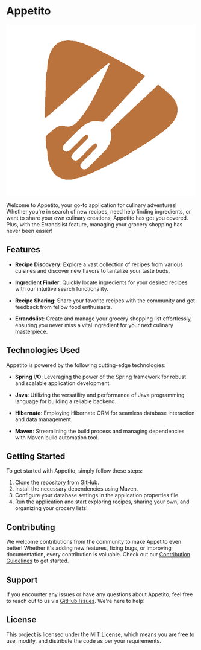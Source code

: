 # Appetito

<p align="center">
  <img src="https://github.com/YaronVansteenkiste/Appetito/blob/master/src/main/resources/static/img/Appetito_logo.png?raw=true" alt="Appetito spotlight">
</p>

Welcome to Appetito, your go-to application for culinary adventures! Whether you're in search of new recipes, need help finding ingredients, or want to share your own culinary creations, Appetito has got you covered. Plus, with the Errandslist feature, managing your grocery shopping has never been easier!

## Features

- **Recipe Discovery**: Explore a vast collection of recipes from various cuisines and discover new flavors to tantalize your taste buds.

- **Ingredient Finder**: Quickly locate ingredients for your desired recipes with our intuitive search functionality.

- **Recipe Sharing**: Share your favorite recipes with the community and get feedback from fellow food enthusiasts.

- **Errandslist**: Create and manage your grocery shopping list effortlessly, ensuring you never miss a vital ingredient for your next culinary masterpiece.

## Technologies Used

Appetito is powered by the following cutting-edge technologies:

- **Spring I/O**: Leveraging the power of the Spring framework for robust and scalable application development.
  
- **Java**: Utilizing the versatility and performance of Java programming language for building a reliable backend.
  
- **Hibernate**: Employing Hibernate ORM for seamless database interaction and data management.
  
- **Maven**: Streamlining the build process and managing dependencies with Maven build automation tool.

## Getting Started

To get started with Appetito, simply follow these steps:

1. Clone the repository from [GitHub](https://github.com/your/repository).
2. Install the necessary dependencies using Maven.
3. Configure your database settings in the application properties file.
4. Run the application and start exploring recipes, sharing your own, and organizing your grocery lists!

## Contributing

We welcome contributions from the community to make Appetito even better! Whether it's adding new features, fixing bugs, or improving documentation, every contribution is valuable. Check out our [Contribution Guidelines](CONTRIBUTING.md) to get started.

## Support

If you encounter any issues or have any questions about Appetito, feel free to reach out to us via [GitHub Issues](https://github.com/your/repository/issues). We're here to help!

## License

This project is licensed under the [MIT License](LICENSE), which means you are free to use, modify, and distribute the code as per your requirements.

